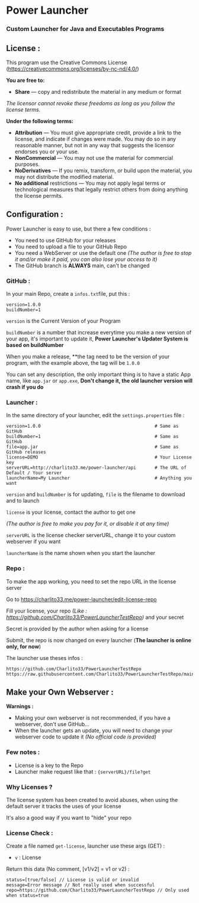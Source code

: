 # Power Launcher
### Custom Launcher for Java and Executables Programs

## License :
This program use the Creative Commons License (https://creativecommons.org/licenses/by-nc-nd/4.0/)

**You are free to:**
- **Share** — copy and redistribute the material in any medium or format

*The licensor cannot revoke these freedoms as long as you follow the license terms.*

**Under the following terms:**
- **Attribution** — You must give appropriate credit, provide a link to the license, and indicate if changes were made. You may do so in any reasonable manner, but not in any way that suggests the licensor endorses you or your use.
- **NonCommercial** — You may not use the material for commercial purposes.
- **NoDerivatives** — If you remix, transform, or build upon the material, you may not distribute the modified material. 
- **No additional** restrictions — You may not apply legal terms or technological measures that legally restrict others from doing anything the license permits.

## Configuration :
Power Launcher is easy to use, but there a few conditions :
- You need to use GitHub for your releases
- You need to upload a file to your GitHub Repo
- You need a WebServer or use the default one *(The author is free to stop it and/or make it paid, you can also lose your access to it)*
- The GitHub branch is **ALWAYS** main, can't be changed

### GitHub :
In your main Repo, create a ``infos.txt``file, put this :
```
version=1.0.0
buildNumber=1
```
``version`` is the Current Version of your Program

``buildNumber`` is a number that increase everytime you make a new version of your app, it's important to update it, **Power Launcher's Updater System is based on buildNumber**

When you make a release, **the tag need to be the version of your program, with the example above, the tag will be ``1.0.0``

You can set any description, the only important thing is to have a static App name, like ``app.jar`` or ``app.exe``, **Don't change it, the old launcher version will crash if you do**

### Launcher :
In the same directory of your launcher, edit the ``settings.properties`` file :
```properties
version=1.0.0                                           # Same as GitHub
buildNumber=1                                           # Same as GitHub
file=app.jar                                            # Same as GitHub releases
license=DEMO                                            # Your License key
serverURL=http://charlito33.me/power-launcher/api       # The URL of Default / Your server
launcherName=My Launcher                                # Anything you want
```

``version`` and ``buildNumber`` is for updating, ``file`` is the filename to download and to launch

``license`` is your license, contact the author to get one

*(The author is free to make you pay for it, or disable it at any time)*

``serverURL`` is the license checker serverURL, change it to your custom webserver if you want

``launcherName`` is the name shown when you start the launcher

### Repo :
To make the app working, you need to set the repo URL in the license server

Go to https://charlito33.me/power-launcher/edit-license-repo

Fill your license, your repo *(Like : https://github.com/Charlito33/PowerLauncherTestRepo)* and your secret

Secret is provided by the author when asking for a license

Submit, the repo is now changed on every launcher (**The launcher is online only, for now**)

The launcher use theses infos :
```
https://github.com/Charlito33/PowerLauncherTestRepo
https://raw.githubusercontent.com/Charlito33/PowerLauncherTestRepo/main/infos.txt
```

## Make your Own Webserver :
**Warnings :**
- Making your own webserver is not recommended, if you have a webserver, don't use GitHub...
- When the launcher gets an update, you will need to change your webserver code to update it *(No official code is provided)*

### Few notes :
- License is a key to the Repo
- Launcher make request like that : ``{serverURL}/file?get``

### Why Licenses ?
The license system has been created to avoid abuses, when using the default server it tracks the uses of your license

It's also a good way if you want to "hide" your repo

### License Check :
Create a file named ``get-license``, launcher use these args (GET) :
- ``v`` : License

Return this data (No comment, [v1/v2] = v1 or v2) :
```
status=[true/false] // License is valid or invalid
message=Error message // Not really used when successful
repo=https://github.com/Charlito33/PowerLauncherTestRepo // Only used when status=true
```

